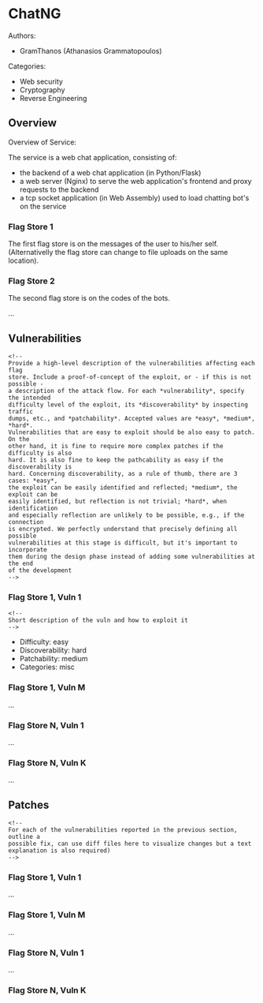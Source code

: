 ChatNG
================

Authors:
* GramThanos (Athanasios Grammatopoulos)

Categories:
* Web security
* Cryptography
* Reverse Engineering

Overview
--------

Overview of Service:

The service is a web chat application, consisting of:
- the backend of a web chat application (in Python/Flask)
- a web server (Nginx) to serve the web application's frontend and proxy requests to the backend
- a tcp socket application (in Web Assembly) used to load chatting bot's on the service

### Flag Store 1

The first flag store is on the messages of the user to his/her self. (Alternativelly the flag store can change to file uploads on the same location).

### Flag Store 2

The second flag store is on the codes of the bots.

...

Vulnerabilities
---------------

    <!--
    Provide a high-level description of the vulnerabilities affecting each flag
    store. Include a proof-of-concept of the exploit, or - if this is not possible -
    a description of the attack flow. For each *vulnerability*, specify the intended
    difficulty level of the exploit, its *discoverability* by inspecting traffic
    dumps, etc., and *patchability*. Accepted values are *easy*, *medium*, *hard*.
    Vulnerabilities that are easy to exploit should be also easy to patch. On the
    other hand, it is fine to require more complex patches if the difficulty is also
    hard. It is also fine to keep the pathcability as easy if the discoverability is
    hard. Concerning discoverability, as a rule of thumb, there are 3 cases: *easy*,
    the exploit can be easily identified and reflected; *medium*, the exploit can be
    easily identified, but reflection is not trivial; *hard*, when identification
    and especially reflection are unlikely to be possible, e.g., if the connection
    is encrypted. We perfectly understand that precisely defining all possible
    vulnerabilities at this stage is difficult, but it's important to incorporate
    them during the design phase instead of adding some vulnerabilities at the end
    of the development
    -->

### Flag Store 1, Vuln 1

    <!--
    Short description of the vuln and how to exploit it
    -->

* Difficulty: easy
* Discoverability: hard
* Patchability: medium
* Categories: misc

### Flag Store 1, Vuln M

...

### Flag Store N, Vuln 1

...

### Flag Store N, Vuln K

...

Patches
-------

    <!--
    For each of the vulnerabilities reported in the previous section, outline a
    possible fix, can use diff files here to visualize changes but a text
    explanation is also required)
    -->

### Flag Store 1, Vuln 1

...

### Flag Store 1, Vuln M

...

### Flag Store N, Vuln 1

...

### Flag Store N, Vuln K

